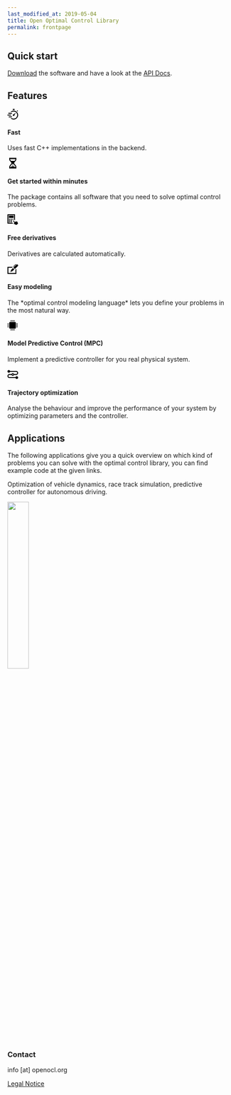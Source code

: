 ```yaml
---
last_modified_at: 2019-05-04
title: Open Optimal Control Library
permalink: frontpage
---
```


## Quick start

[Download](/get-started/) the software and have a look at the [API Docs](api-docs.md).

## Features

<div class="content-row">
  <div class="content-icon">
    <svg xmlns="http://www.w3.org/2000/svg" width="24" height="24" viewBox="0 0 24 24"><path d="M15.91 13.34l2.636-4.026-.454-.406-3.673 3.099c-.675-.138-1.402.068-1.894.618-.736.823-.665 2.088.159 2.824.824.736 2.088.665 2.824-.159.492-.55.615-1.295.402-1.95zm-3.91-10.646v-2.694h4v2.694c-1.439-.243-2.592-.238-4 0zm8.851 2.064l1.407-1.407 1.414 1.414-1.321 1.321c-.462-.484-.964-.927-1.5-1.328zm-18.851 4.242h8v2h-8v-2zm-2 4h8v2h-8v-2zm3 4h7v2h-7v-2zm21-3c0 5.523-4.477 10-10 10-2.79 0-5.3-1.155-7.111-3h3.28c1.138.631 2.439 1 3.831 1 4.411 0 8-3.589 8-8s-3.589-8-8-8c-1.392 0-2.693.369-3.831 1h-3.28c1.811-1.845 4.321-3 7.111-3 5.523 0 10 4.477 10 10z"/></svg>
    <h4>Fast</h4>
    <p>Uses fast C++ implementations in the backend.</p>
  </div>

  <div class="content-icon">
    <svg xmlns="http://www.w3.org/2000/svg" width="24" height="24" viewBox="0 0 24 24"><path d="M18.513 7.119c.958-1.143 1.487-2.577 1.487-4.036v-3.083h-16v3.083c0 1.459.528 2.892 1.487 4.035l3.087 3.68c.566.677.57 1.625.009 2.306l-3.13 3.794c-.937 1.136-1.453 2.555-1.453 3.995v3.107h16v-3.107c0-1.44-.517-2.858-1.453-3.994l-3.13-3.794c-.562-.681-.558-1.629.009-2.306l3.087-3.68zm-.513-4.12c0 1.101-.363 2.05-1.02 2.834l-.978 1.167h-8.004l-.978-1.167c-.66-.785-1.02-1.736-1.02-2.834h12zm-.996 15.172c.652.791.996 1.725.996 2.829h-1.061c-1.939-2-4.939-2-4.939-2s-3 0-4.939 2h-1.061c0-1.104.344-2.039.996-2.829l3.129-3.793c.342-.415.571-.886.711-1.377h.164v1h2v-1h.163c.141.491.369.962.711 1.376l3.13 3.794zm-6.004-1.171h2v1h-2v-1zm0-2h2v1h-2v-1z"/></svg>
    <h4>Get started within minutes</h4>
    <p>The package contains all software that you need to solve optimal control problems.</p>
  </div>

  <div class="content-icon">
    <svg xmlns="http://www.w3.org/2000/svg" width="24" height="24" viewBox="0 0 24 24"><path d="M12.611 13.663c.262-.187.559-.274.849-.274.616 0 1.21.392 1.405 1.044-.249-.191-.541-.285-.836-.285-.301 0-.603.097-.866.285-.522.374-.753 1.009-.551 1.611-.814-.581-.819-1.795-.001-2.381zm2.073 7.831c.651.218 2.665.772 4.999 2.506l4.317-3.088c-1.123-1.569-.816-2.669-1.932-4.229-.499-.695-.939-1.12-1.755-.977l-.234.043.394.548c.239.335-.267.683-.499.357l-.351-.49c-.124-.174-.34-.256-.548-.21l-.796.179.478.666c.24.336-.267.681-.499.356l-.412-.576c-.129-.18-.353-.26-.562-.208l-.809.203.504.705c.241.336-.267.682-.499.357l-1.658-2.334c-.269-.376-.793-.463-1.17-.194-.376.27-.464.793-.193 1.17l2.632 3.7c-.812-.299-2.059-.426-2.289.411-.139.501.262.898.882 1.105zm-.684-18.494h-11v5h11v-5zm-7 9h3v-2h-3v2zm-1-2h-3v2h3v-2zm0 3h-3v2h3v-2zm-3 5h3v-2h-3v2zm7-5h-3v2h3v-2zm2.306 6h-10.306v-17h13v9.75c1.487.733 2 2.546 2 2.546v-14.296h-17v21h11.821c-.128-.802.049-1.379.485-2zm-1.306-9v2h.507c.709-.486 1.569-.711 2.493-.568v-1.432h-3zm-1 6h-3v2h3v-2z"/></svg>
    <h4>Free derivatives</h4>
    <p>Derivatives are calculated automatically.</p>
  </div>

  <div class="content-icon">
    <svg xmlns="http://www.w3.org/2000/svg" width="24" height="24" viewBox="0 0 24 24"><path d="M13.473 7.196c-.425-.439-.401-1.127.035-1.552l4.461-4.326c.218-.211.498-.318.775-.318.282 0 .563.11.776.331l-6.047 5.865zm-7.334 11.021c-.092.089-.139.208-.139.327 0 .25.204.456.456.456.114 0 .229-.042.317-.128l.749-.729-.633-.654-.75.728zm6.33-8.425l-2.564 2.485c-1.378 1.336-2.081 2.63-2.73 4.437l1.132 1.169c1.825-.593 3.14-1.255 4.518-2.591l2.563-2.486-2.919-3.014zm7.477-7.659l-6.604 6.405 3.326 3.434 6.604-6.403c.485-.469.728-1.093.728-1.718 0-2.088-2.53-3.196-4.054-1.718zm-1.946 11.333v7.534h-16v-12h8.013l2.058-2h-12.071v16h20v-11.473l-2 1.939z"/></svg>
    <h4>Easy modeling</h4>
    <p>The *optimal control modeling language* lets you define your problems in the most natural way.</p>
  </div>

  <div class="content-icon">
    <svg xmlns="http://www.w3.org/2000/svg" width="24" height="24" viewBox="0 0 24 24"><path d="M19 17c0 1.104-.896 2-2 2h-11c-1.104 0-2-.896-2-2v-11c0-1.104.896-2 2-2h11c1.104 0 2 .896 2 2v11zm-11 3v3h-1v-3h1zm4 0v3h-1v-3h1zm2 0v3h-1v-3h1zm-4 0v3h-1v-3h1zm6 0v3h-1v-3h1zm-8-20v3h-1v-3h1zm4 0v3h-1v-3h1zm2 0v3h-1v-3h1zm-4 0v3h-1v-3h1zm6 0v3h-1v-3h1zm4 15h3v1h-3v-1zm0-4h3v1h-3v-1zm0-2h3v1h-3v-1zm0 4h3v1h-3v-1zm0-6h3v1h-3v-1zm-20 8h3v1h-3v-1zm0-4h3v1h-3v-1zm0-2h3v1h-3v-1zm0 4h3v1h-3v-1zm0-6h3v1h-3v-1z"/></svg>
    <h4>Model Predictive Control (MPC)</h4>
    <p>Implement a predictive controller for you real physical system.</p>
  </div>

  <div class="content-icon">
    <svg width="24" height="24" xmlns="http://www.w3.org/2000/svg" fill-rule="evenodd" clip-rule="evenodd"><path d="M5.829 6c-.412 1.165-1.524 2-2.829 2-1.656 0-3-1.344-3-3s1.344-3 3-3c1.305 0 2.417.835 2.829 2h13.671c2.484 0 4.5 2.016 4.5 4.5s-2.016 4.5-4.5 4.5h-4.671c-.412 1.165-1.524 2-2.829 2-1.305 0-2.417-.835-2.829-2h-4.671c-1.38 0-2.5 1.12-2.5 2.5s1.12 2.5 2.5 2.5h13.671c.412-1.165 1.524-2 2.829-2 1.656 0 3 1.344 3 3s-1.344 3-3 3c-1.305 0-2.417-.835-2.829-2h-13.671c-2.484 0-4.5-2.016-4.5-4.5s2.016-4.5 4.5-4.5h4.671c.412-1.165 1.524-2 2.829-2 1.305 0 2.417.835 2.829 2h4.671c1.38 0 2.5-1.12 2.5-2.5s-1.12-2.5-2.5-2.5h-13.671zm6.171 5c.552 0 1 .448 1 1s-.448 1-1 1-1-.448-1-1 .448-1 1-1z"/></svg>
    <h4>Trajectory optimization</h4>
    <p>Analyse the behaviour and improve the performance of your system by optimizing parameters and the controller.</p>
  </div>
  
</div>


## Applications

The following applications give you a quick overview on which kind of problems you can solve with the optimal control library, you can find example code at the given links.

<div class="content-img-right">
  <p>Optimization of vehicle dynamics, race track simulation, predictive controller for autonomous driving.</p> 
  <img src="https://openocl.org/assets/img/race_white.png" width="31%">
</div>

<div class="content-img-left>
  <p>Control of unstable mechanical systems.</p> 
  <img src="https://openocl.org/assets/img/pend.png" width="31%">
</div>

<div class="content-img-right>
  <p>Optimization of flying systems, aircraft, and spacecraft flight trajectories, control of unmanned aerial vehicles.</p> 
  <img src="https://openocl.org/assets/img/lemn.png" width="31%">
</div>
     
### Contact

info [at] openocl.org

[Legal Notice](legal.md)
